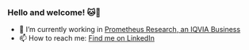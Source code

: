### Hello and welcome! 🐱🐛

- 🔭 I’m currently working in [Prometheus Research, an IQVIA Business](https://www.prometheusresearch.com/)
- 📫 How to reach me: [Find me on LinkedIn](https://www.linkedin.com/in/konstantin-ryzhov/)

<!--
- 🌱 I’m currently learning ...
- 👯 I’m looking to collaborate on ...
- 🤔 I’m looking for help with ...
- 💬 Ask me about ...
- 😄 Pronouns: ...
- ⚡ Fun fact: ...
-->
